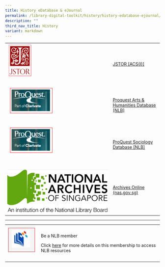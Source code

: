 ```yaml
---
title: History eDatabase & eJournal
permalink: /library-digital-toolkit/history/history-edatabase-ejournal/
description: ""
third_nav_title: History
variant: markdown
---
```

<table style="minWidth: 50px">
<colgroup>
<col>
<col>
</colgroup>
<tbody>
	<tr>
<td rowspan="1" colspan="1"><a class="isomer-image-wrapper" href="https://anglochineseschooli.sharepoint.com/sites/ACSIeResources/SitePages/eJournal-&amp;-eDatabase.aspx"><img style="box-sizing: border-box; border-style: none; max-width: 25%; height: auto; margin: 0px 20px 20px 0px;" height="160" width="121" alt="" src="/images/Library%20Digital%20Toolkit/JSTOR.png"></a>
</td>
<td rowspan="1" colspan="1">
<p><a href="https://anglochineseschooli.sharepoint.com/sites/ACSIeResources/SitePages/eJournal-&amp;-eDatabase.aspx" rel="noopener noreferrer nofollow" target="_blank">JSTOR [ACS(I)]</a>
</p>
<p></p>
</td>
</tr>
	<tr>
	<td rowspan="1" colspan="1">
<div class="isomer-image-wrapper">
<img style="box-sizing: border-box; border-style: none; max-width: 50%; height: auto; margin: 0px 20px 20px 0px;" height="101" width="157" alt="" src="/images/Library%20Digital%20Toolkit/Pro-Quest.png">
</div>
</td>
<td rowspan="1" colspan="1">
<p><a href="https://eresources.nlb.gov.sg/main/Browse?startsWith=P" rel="noopener noreferrer nofollow" target="_blank"><u>Proquest Arts &amp; Humanities Database [NLB]</u></a>
</p>
</td>
</tr>
<tr>
<td rowspan="1" colspan="1">
<div class="isomer-image-wrapper">
<img style="box-sizing: border-box; border-style: none; max-width: 50%; height: auto; margin: 0px 20px 20px 0px;" height="101" width="157" alt="" src="/images/Library%20Digital%20Toolkit/Pro-Quest.png">
</div>
</td>
<td rowspan="1" colspan="1">
<p><a href="https://eresources.nlb.gov.sg/main/Browse?startsWith=P" rel="noopener noreferrer nofollow" target="_blank">ProQuest Sociology Database [NLB]</a>
</p>
</td>
</tr>
<tr>
<td rowspan="1" colspan="1">
<p></p>
<div class="isomer-image-wrapper">
<img style="width: 100%" height="auto" width="100%" alt="" src="/images/Library Digital Toolkit/Capture1.jpg">
</div>
</td>
<td rowspan="1" colspan="1">
<p><a href="https://www.nas.gov.sg/archivesonline/" rel="noopener noreferrer nofollow" target="_blank">Archives Online (nas.gov.sg)</a>
</p>
</td>
</tr>
</tbody>
</table>
<hr>
<table style="minWidth: 50px">
<colgroup>
<col>
<col>
</colgroup>
<tbody>
<tr>
<td rowspan="1" colspan="1">
<div class="isomer-image-wrapper">
<img style="box-sizing: border-box; border-style: none; max-width: 100%; height: auto; margin: 0px 20px 20px 0px;" height="96" width="100" alt="" src="/images/Library%20Digital%20Toolkit/library-logo.jpg">
</div>
</td>
<td rowspan="1" colspan="1">
<p>Be a NLB member</p>
<p></p>
<p>Click&nbsp;<a href="https://drive.google.com/file/d/1lu_8sdJG-Cn2_I-7SSl0ttggJEhauSMn/view?usp=sharing" rel="noopener noreferrer nofollow" target="_blank">here</a>&nbsp;for
more details on this membership to access NLB resources</p>
</td>
</tr>
</tbody>
</table>
<p></p>